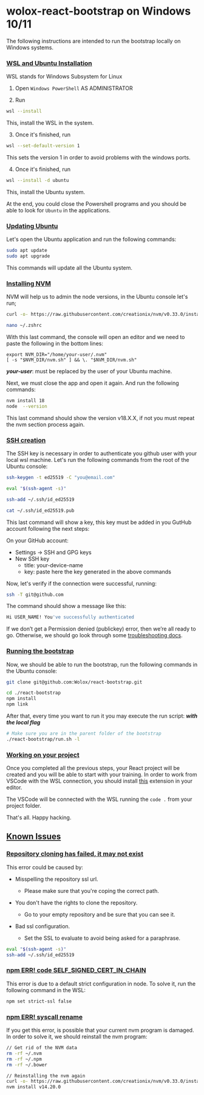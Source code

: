 wolox-react-bootstrap on Windows 10/11
==================

The following instructions are intended to run the bootstrap locally on Windows systems.

### [WSL and Ubuntu Installation](#wsl-installation)
WSL stands for Windows Subsystem for Linux

1. Open ``Windows PowerShell`` AS ADMINISTRATOR

2. Run 
```bash
wsl --install
``` 
This, install the WSL in the system.

3. Once it's finished, run 
```bash
wsl --set-default-version 1
```
This sets the version 1 in order to avoid problems with the windows ports.

4. Once it's finished, run
```bash
wsl --install -d ubuntu
```
This, install the Ubuntu system.

At the end, you could close the Powershell programs and you should be able to look for ```Ubuntu```
in the applications.

### [Updating Ubuntu](#ubuntu-update)
Let's open the Ubuntu application and run the following commands:

```bash
sudo apt update
sudo apt upgrade
```

This commands will update all the Ubuntu system.

### [Installing NVM](#install-nvm)
NVM will help us to admin the node versions, in the Ubuntu console let's run;

```bash
curl -o- https://raw.githubusercontent.com/creationix/nvm/v0.33.0/install.sh | bash
```

```bash
nano ~/.zshrc
```

With this last command, the console will open an editor and we need to paste the following in the bottom lines:

```
export NVM_DIR="/home/your-user/.nvm"
[ -s "$NVM_DIR/nvm.sh" ] && \. "$NVM_DIR/nvm.sh"
```
***your-user***: must be replaced by the user of your Ubuntu machine.

Next, we must close the app and open it again. And run the following commands:

```bash
nvm install 18
node  --version
```

This last command should show the version v18.X.X, if not you must repeat the nvm section process again.

### [SSH creation](#ssh-creation)
The SSH key is necessary in order to authenticate you github user with your local wsl machine. 
Let's run the following commands from the root of the Ubuntu console:

```bash
ssh-keygen -t ed25519 -C "you@email.com"

eval "$(ssh-agent -s)"

ssh-add ~/.ssh/id_ed25519

cat ~/.ssh/id_ed25519.pub
```

This last command will show a key, this key must be added in you GutHub account following the next steps:

On your GitHub account:

- Settings -> SSH and GPG keys
- New SSH key
  - title: your-device-name
  - key: paste here the key generated in the above commands

Now, let's verify if the connection were successful, running:

```bash
ssh -T git@github.com
```
The command should show a message like this:

```bash
Hi USER_NAME! You've successfully authenticated
```

If we don’t get a Permission denied (publickey) error, then we’re all ready to go. Otherwise, we should go look through some [troubleshooting docs](https://docs.github.com/en/authentication/troubleshooting-ssh/error-permission-denied-publickey).

### [Running the bootstrap](#running-bootstrap)

Now, we should be able to run the bootstrap, run the following commands in the Ubuntu console:

```bash
git clone git@github.com:Wolox/react-bootstrap.git

cd ./react-bootstrap
npm install
npm link
```

After that, every time you want to run it you may execute the run script: ***with the local flag***
```bash
# Make sure you are in the parent folder of the bootstrap
./react-bootstrap/run.sh -l
```

### [Working on your project](#project)
Once you completed all the previous steps, your React project will be created and you will be able
to start with your training. In order to work from VSCode with the WSL connection, you should
install [this](https://marketplace.visualstudio.com/items?itemName=ms-vscode-remote.remote-wsl) extension in your editor.

The VSCode will be connected with the WSL running the ```code .``` from your project folder.

That's all. Happy hacking.

## [Known Issues](#known-issues)

### [Repository cloning has failed, it may not exist](#cloning-failed)
This error could be caused by:

- Misspelling the repository ssl url.
  - Please make sure that you're coping the correct path.

- You don't have the rights to clone the repository.
  - Go to your empty repository and be sure that you can see it.

- Bad ssl configuration.
  -  Set the SSL to evaluate to avoid being asked for a paraphrase.

```bash
eval "$(ssh-agent -s)"
ssh-add ~/.ssh/id_ed25519
```

### [npm ERR! code SELF_SIGNED_CERT_IN_CHAIN](#self-signed)
This error is due to a default strict configuration in node. To solve it, run the following
command in the WSL:

```bash
npm set strict-ssl false
```

### [npm ERR! syscall rename](#syscall-error)
If you get this error, is possible that your current nvm program is damaged. In order to solve it,
we should reinstall the nvm program:

```bash
// Get rid of the NVM data
rm -rf ~/.nvm
rm -rf ~/.npm
rm -rf ~/.bower
```

```bash
// Reinstalling the nvm again
curl -o- https://raw.githubusercontent.com/creationix/nvm/v0.33.0/install.sh | bash
nvm install v14.20.0
```
